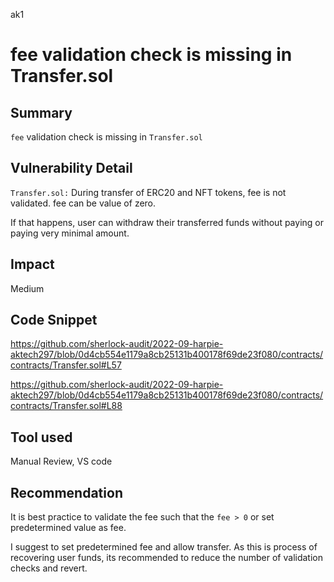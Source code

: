 ak1
# fee validation check is missing in Transfer.sol

## Summary
`fee` validation check is missing in `Transfer.sol`

## Vulnerability Detail
`Transfer.sol:` During transfer of ERC20 and NFT tokens, fee is not validated. fee can be value of zero.

If that happens, user can withdraw their transferred funds without paying or paying very minimal amount.

## Impact
Medium

## Code Snippet
https://github.com/sherlock-audit/2022-09-harpie-aktech297/blob/0d4cb554e1179a8cb25131b400178f69de23f080/contracts/contracts/Transfer.sol#L57

https://github.com/sherlock-audit/2022-09-harpie-aktech297/blob/0d4cb554e1179a8cb25131b400178f69de23f080/contracts/contracts/Transfer.sol#L88

## Tool used
Manual Review, VS code

## Recommendation
It is best practice to validate the fee such that the `fee > 0` or set predetermined value as fee.

I suggest to set predetermined fee and allow transfer. As this is process of recovering user funds, its recommended to reduce the number of validation checks and revert.
